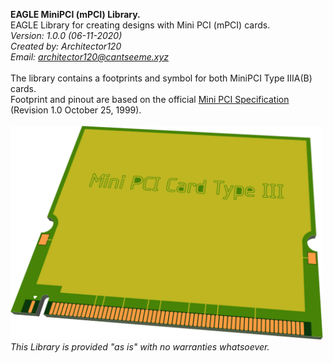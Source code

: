 <b>EAGLE MiniPCI (mPCI) Library.</b>
<br>
EAGLE Library for creating designs with Mini PCI (mPCI) cards.
<br>
<i>Version: 1.0.0 (06-11-2020)</i><br>
<i>Created by: Architector120</i><br>
<i>Email: architector120@cantseeme.xyz</i><br>
<br>
The library contains a footprints and symbol for both MiniPCI Type IIIA(B) cards.<br>
Footprint and pinout are based on the official <a href="http://read.pudn.com/downloads61/doc/210851/MiniPCI.pdf">Mini PCI Specification</a> (Revision 1.0 October 25, 1999).<br>
<br>
<img src="/img/minipci_t3a.png" width="500">
<br>
<i>This Library is provided "as is" with no warranties whatsoever.</i><br>
